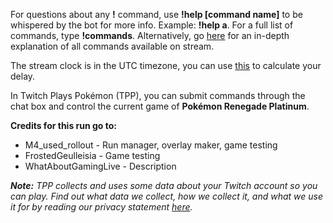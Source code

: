 For questions about any **!** command, use **!help \[command name\]** to be whispered by the bot for more info. Example: **!help a**. For a full list of commands, type **!commands**. Alternatively, go [here](https://twitchplayspokemon.tv/commands) for an in-depth explanation of all commands available on stream.

The stream clock is in the UTC timezone, you can use [this](https://time.is/UTC) to calculate your delay.

In Twitch Plays Pokémon \(TPP\), you can submit commands through the chat box and control the current game of **Pokémon Renegade Platinum**.

**Credits for this run go to:**

- M4_used_rollout - Run manager, overlay maker, game testing
- FrostedGeulleisia - Game testing
- WhatAboutGamingLive - Description

***Note:*** *TPP collects and uses some data about your Twitch account so you can play. Find out what data we collect, how we collect it, and what we use it for by reading our privacy statement [here](https://github.com/TwitchPlaysPokemon/tpp-streamdocs/blob/master/privacy/privacy-statement.md).*